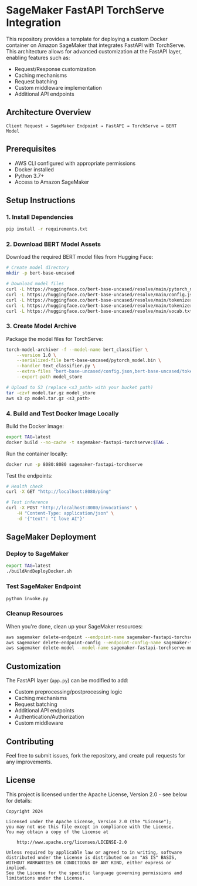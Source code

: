 # SageMaker FastAPI TorchServe Integration

This repository provides a template for deploying a custom Docker container on Amazon SageMaker that integrates FastAPI with TorchServe. This architecture allows for advanced customization at the FastAPI layer, enabling features such as:

- Request/Response customization
- Caching mechanisms
- Request batching
- Custom middleware implementation
- Additional API endpoints

## Architecture Overview

```
Client Request → SageMaker Endpoint → FastAPI → TorchServe → BERT Model
```

## Prerequisites

- AWS CLI configured with appropriate permissions
- Docker installed
- Python 3.7+
- Access to Amazon SageMaker

## Setup Instructions

### 1. Install Dependencies
```bash
pip install -r requirements.txt
```

### 2. Download BERT Model Assets
Download the required BERT model files from Hugging Face:
```bash
# Create model directory
mkdir -p bert-base-uncased

# Download model files
curl -L https://huggingface.co/bert-base-uncased/resolve/main/pytorch_model.bin -o ./bert-base-uncased/pytorch_model.bin
curl -L https://huggingface.co/bert-base-uncased/resolve/main/config.json -o ./bert-base-uncased/config.json
curl -L https://huggingface.co/bert-base-uncased/resolve/main/tokenizer.json -o ./bert-base-uncased/tokenizer.json
curl -L https://huggingface.co/bert-base-uncased/resolve/main/tokenizer_config.json -o ./bert-base-uncased/tokenizer_config.json
curl -L https://huggingface.co/bert-base-uncased/resolve/main/vocab.txt -o ./bert-base-uncased/vocab.txt
```

### 3. Create Model Archive
Package the model files for TorchServe:
```bash
torch-model-archiver -f --model-name bert_classifier \
    --version 1.0 \
    --serialized-file bert-base-uncased/pytorch_model.bin \
    --handler text_classifier.py \
    --extra-files "bert-base-uncased/config.json,bert-base-uncased/tokenizer.json,bert-base-uncased/tokenizer_config.json,bert-base-uncased/vocab.txt" \
    --export-path model_store

# Upload to S3 (replace <s3_path> with your bucket path)
tar -czvf model.tar.gz model_store
aws s3 cp model.tar.gz <s3_path>
```

### 4. Build and Test Docker Image Locally

Build the Docker image:
```bash
export TAG=latest
docker build --no-cache -t sagemaker-fastapi-torchserve:$TAG .
```

Run the container locally:
```bash
docker run -p 8080:8080 sagemaker-fastapi-torchserve
```

Test the endpoints:
```bash
# Health check
curl -X GET "http://localhost:8080/ping"

# Test inference
curl -X POST "http://localhost:8080/invocations" \
    -H "Content-Type: application/json" \
    -d '{"text": "I love AI"}'
```

## SageMaker Deployment

### Deploy to SageMaker
```bash
export TAG=latest
./buildAndDeployDocker.sh
```

### Test SageMaker Endpoint
```bash
python invoke.py
```

### Cleanup Resources
When you're done, clean up your SageMaker resources:
```bash
aws sagemaker delete-endpoint --endpoint-name sagemaker-fastapi-torchserve-endpoint
aws sagemaker delete-endpoint-config --endpoint-config-name sagemaker-fastapi-torchserve-config
aws sagemaker delete-model --model-name sagemaker-fastapi-torchserve-model
```

## Customization

The FastAPI layer (`app.py`) can be modified to add:
- Custom preprocessing/postprocessing logic
- Caching mechanisms
- Request batching
- Additional API endpoints
- Authentication/Authorization
- Custom middleware

## Contributing

Feel free to submit issues, fork the repository, and create pull requests for any improvements.

## License

This project is licensed under the Apache License, Version 2.0 - see below for details:

```
Copyright 2024 

Licensed under the Apache License, Version 2.0 (the "License");
you may not use this file except in compliance with the License.
You may obtain a copy of the License at

    http://www.apache.org/licenses/LICENSE-2.0

Unless required by applicable law or agreed to in writing, software
distributed under the License is distributed on an "AS IS" BASIS,
WITHOUT WARRANTIES OR CONDITIONS OF ANY KIND, either express or implied.
See the License for the specific language governing permissions and
limitations under the License.
```

